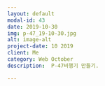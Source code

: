 ```yaml
---
layout: default
modal-id: 43
date: 2019-10-30
img: p-47_19-10-30.jpg
alt: image-alt
project-date: 10 2019
client: Me
category: Web October
description:  P-47비행기 만들기.

---
```

